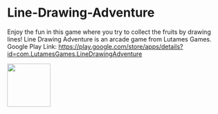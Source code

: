 # Line-Drawing-Adventure
Enjoy the fun in this game where you try to collect the fruits by drawing lines! Line Drawing Adventure is an arcade game from Lutames Games. Google Play Link: https://play.google.com/store/apps/details?id=com.LutamesGames.LineDrawingAdventure

<img src="https://lutamesgames.com/images/LDA_ICON.png"  width="100" height="100">
